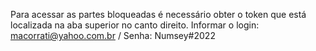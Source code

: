 Para acessar as partes bloqueadas é necessário obter o token que está localizada na aba superior no canto direito.
Informar o login: macorrati@yahoo.com.br / Senha: Numsey#2022
